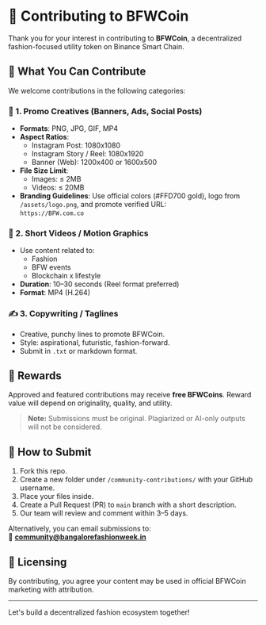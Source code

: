 # 🤝 Contributing to BFWCoin

Thank you for your interest in contributing to **BFWCoin**, a decentralized fashion-focused utility token on Binance Smart Chain.

## 🧵 What You Can Contribute

We welcome contributions in the following categories:

### 📸 1. Promo Creatives (Banners, Ads, Social Posts)
- **Formats**: PNG, JPG, GIF, MP4
- **Aspect Ratios**:
  - Instagram Post: 1080x1080
  - Instagram Story / Reel: 1080x1920
  - Banner (Web): 1200x400 or 1600x500
- **File Size Limit**: 
  - Images: ≤ 2MB  
  - Videos: ≤ 20MB
- **Branding Guidelines**: Use official colors (#FFD700 gold), logo from `/assets/logo.png`, and promote verified URL:  
  `https://BFW.com.co`

### 🎥 2. Short Videos / Motion Graphics
- Use content related to:
  - Fashion
  - BFW events
  - Blockchain x lifestyle
- **Duration**: 10–30 seconds (Reel format preferred)
- **Format**: MP4 (H.264)

### ✍️ 3. Copywriting / Taglines
- Creative, punchy lines to promote BFWCoin.
- Style: aspirational, futuristic, fashion-forward.
- Submit in `.txt` or markdown format.

## 🎁 Rewards

Approved and featured contributions may receive **free BFWCoins**. Reward value will depend on originality, quality, and utility.

> **Note:** Submissions must be original. Plagiarized or AI-only outputs will not be considered.

## 🚀 How to Submit

1. Fork this repo.
2. Create a new folder under `/community-contributions/` with your GitHub username.
3. Place your files inside.
4. Create a Pull Request (PR) to `main` branch with a short description.
5. Our team will review and comment within 3–5 days.

Alternatively, you can email submissions to:  
📩 **community@bangalorefashionweek.in**

## 🙌 Licensing

By contributing, you agree your content may be used in official BFWCoin marketing with attribution.

---

Let's build a decentralized fashion ecosystem together!


